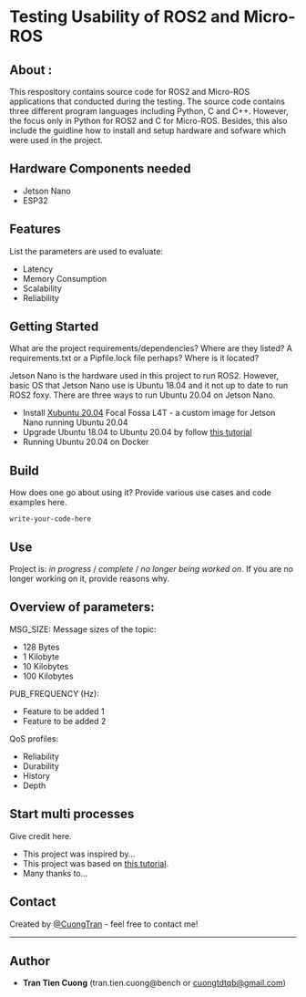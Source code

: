 # Testing Usability of ROS2 and Micro-ROS 

## About : 
This respository contains source code for ROS2 and Micro-ROS applications that conducted during the testing. The source code contains three different program languages including Python, C and C++. However, the focus only in Python for ROS2 and C for Micro-ROS. 
Besides, this also include the guidline how to install and setup hardware and sofware which were used in the project. 

## Hardware Components needed
- Jetson Nano
- ESP32 

## Features
List the parameters are used to evaluate:
- Latency
- Memory Consumption
- Scalability
- Reliability


## Getting Started 
What are the project requirements/dependencies? Where are they listed? A requirements.txt or a Pipfile.lock file perhaps? Where is it located?

Jetson Nano is the hardware used in this project to run ROS2. However, basic OS that Jetson Nano use is Ubuntu 18.04 and it not up to date to run ROS2 foxy. There are three ways to run Ubuntu 20.04 on Jetson Nano. 
- Install [Xubuntu 20.04](https://forums.developer.nvidia.com/t/xubuntu-20-04-focal-fossa-l4t-r32-3-1-custom-image-for-the-jetson-nano/121768) Focal Fossa L4T - a custom image for Jetson Nano running Ubuntu 20.04 
- Upgrade Ubuntu 18.04 to Ubuntu 20.04 by follow [this tutorial](https://qengineering.eu/install-ubuntu-20.04-on-jetson-nano.html)
- Running Ubuntu 20.04 on Docker


## Build
How does one go about using it?
Provide various use cases and code examples here.

`write-your-code-here`


## Use
Project is: _in progress_ / _complete_ / _no longer being worked on_. If you are no longer working on it, provide reasons why.


## Overview of parameters:
MSG_SIZE: Message sizes of the topic:
- 128 Bytes
- 1 Kilobyte
- 10 Kilobytes
- 100 Kilobytes

PUB_FREQUENCY (Hz):
- Feature to be added 1
- Feature to be added 2

QoS profiles:
- Reliability
- Durability
- History 
- Depth


## Start multi processes
Give credit here.
- This project was inspired by...
- This project was based on [this tutorial](https://www.example.com).
- Many thanks to...


## Contact
Created by [@CuongTran](https://github.com/scottitran) - feel free to contact me!

---
## Author 
  - **Tran Tien Cuong** (tran.tien.cuong@bench or cuongtdtqb@gmail.com)
